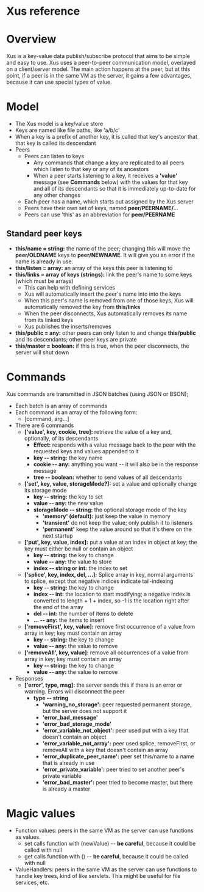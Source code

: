 # Xus reference

# Overview

Xus is a key-value data publish/subscribe protocol that aims to be
simple and easy to use.  Xus uses a peer-to-peer communication model,
overlayed on a client/server model.  The main action happens at the
peer, but at this point, if a peer is in the same VM as the server, it
gains a few advantages, because it can use special types of value.

# Model

* The Xus model is a key/value store
* Keys are named like file paths, like 'a/b/c'
* When a key is a prefix of another key, it is called that key's
  ancestor that that key is called its descendant
* Peers
   * Peers can listen to keys
      * Any commands that change a key are replicated to all peers
        which listen to that key or any of its ancestors
      * When a peer starts listening to a key, it receives a
        **'value'** message (see **Commands** below) with the values
        for that key and all of its descendants so that it is
      immediately up-to-date for any other changes
   * Each peer has a name, which starts out assigned by the Xus server
   * Peers have their own set of keys, named **peer/PEERNAME/**...
   * Peers can use 'this' as an abbreviation for **peer/PEERNAME**

## Standard peer keys

* **this/name = string:** the name of the peer; changing this will move
  the **peer/OLDNAME** keys to **peer/NEWNAME**.  It will give you an
  error if the name is already in use.
* **this/listen  = array:**  an array  of the  keys  this peer  is
  listening to
* **this/links = array of keys (strings):** link the peer's name to
    some keys (which must be arrays)
   * This can help with defining services
   * Xus will automatically insert the peer's name into into the keys
   * When this peer's name is removed from one of those keys, Xus will
     automatically removed the key from **this/links**
   * When the peer disconnects, Xus automatically removes its name from
     its linked keys
   * Xus publishes the inserts/removes
* **this/public = any:** other peers can only listen to and change
  **this/public** and its descendants; other peer keys are private
* **this/master = boolean:** if this is true, when the peer
    disconnects, the server will shut down

# Commands

Xus commands are transmitted in JSON batches (using JSON or BSON);

* Each batch is an array of commands
* Each command is an array of the following form:
   * [command, arg...]
* There are 6 commands
   * **['value', key, cookie, tree]:** retrieve the value of a key
     and, optionally, of its descendants
      * **Effect:** responds with a value message back to the peer with the
        requested keys and values appended to it
      * **key -- string:** the key name
      * **cookie -- any:** anything you want -- it will also be in the
        response message
      * **tree -- boolean:** whether to send values of all descendants
   * **['set', key, value, storageMode?]:** set a value and optionally
     change its storage mode
      * **key -- string:** the key to set
      * **value -- any:** the new value
      * **storageMode -- string:** the optional storage mode of the key
         * **'memory' (default):** just keep the value in memory
         * **'transient'** do not keep the value; only publish it to
           listeners
         * **'permanent'** keep the value around so that it's there
           on the next startup
   * **['put', key, value, index]:** put a value at an index in object
       at key; the key must either be null or contain an object
      * **key -- string:** the key to change
      * **value -- any:** the value to store
      * **index -- string or int:** the index to set
   * **['splice', key, index, del, ...]:** Splice array in key, normal
       arguments to splice, except that negative indices indicate tail-indexing
      * **key -- string:** the key to change
      * **index -- int:** the location to start modifying; a negative
          index is converted to length + 1 + index, so -1 is the
          location right after the end of the array
      * **del -- int:** the number of items to delete
      * **... -- any:** the items to insert
   * **['removeFirst', key, value]:** remove first occurrence of a value
       from array in key; key must contain an array
      * **key -- string:** the key to change
      * **value -- any:** the value to remove
   * **['removeAll', key, value]:** remove all occurrences of a value
       from array in key; key must contain an array
      * **key -- string:** the key to change
      * **value -- any:** the value to remove
* Responses
   * **['error', type, msg]:** the server sends this if there is an
     error or warning.  Errors will disconnect the peer
      * **type -- string**
         * **'warning\_no\_storage':** peer requested permanent
             storage, but the server does not support it
         * **'error\_bad_message'**
         * **'error\_bad\_storage\_mode'**
         * **'error\_variable\_not\_object':** peer used put with a
             key that doesn't contain an object
         * **'error\_variable\_not\_array':** peer used splice,
             removeFirst, or removeAll with a key that doesn't contain
             an array
         * **'error\_duplicate\_peer\_name':** peer set this/name to a
             name that is already in use
         * **'error\_private\_variable':** peer tried to set another
             peer's private variable
         * **'error\_bad\_master':** peer tried to become master, but
             there is already a master

# Magic values

* Function values: peers in the same VM as the server can use functions as values.
   * set calls function with (newValue) -- **be careful**, because it could be
     called with null
   * get calls function with () -- **be careful**, because it could be
     called with null
* ValueHandlers: peers in the same VM as the server can use functions
  to handle key trees, kind of like servlets.  This might be useful
  for file services, etc.
